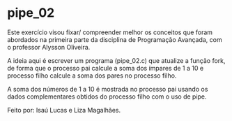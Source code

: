# pipe_02

Este exercício visou fixar/ compreender melhor os conceitos que foram abordados na primeira parte da disciplina de Programação Avançada, com o professor Alysson Oliveira.

A ideia aqui é escrever um programa (pipe_02.c) que atualize a função fork, de forma que o processo pai calcule a soma dos ímpares de 1 a 10 e processo filho calcule a soma dos pares no processo filho.

A soma dos números de 1 a 10 é mostrada no processo pai usando os dados complementares obtidos do processo filho com o uso de pipe.

Feito por: Isaú Lucas e Liza Magalhães.

